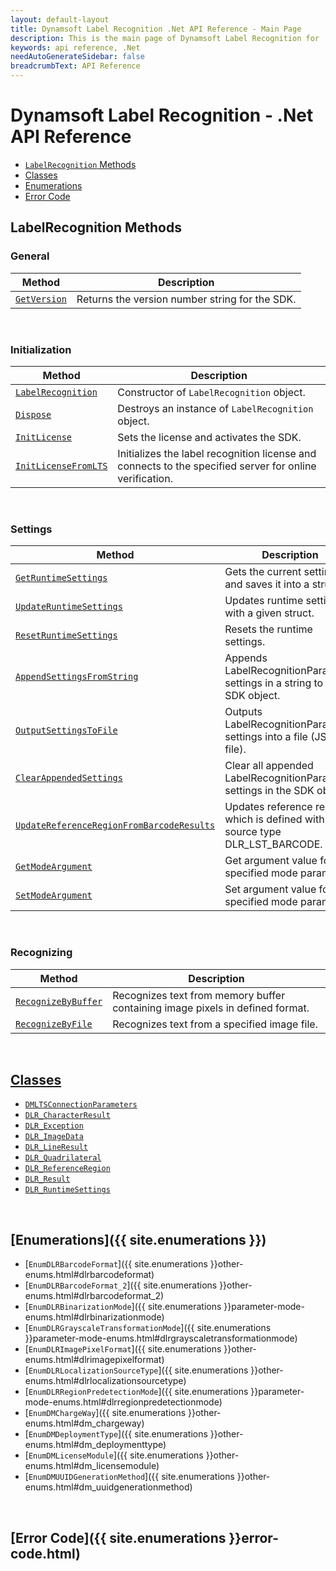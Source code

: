 ```yaml
---
layout: default-layout
title: Dynamsoft Label Recognition .Net API Reference - Main Page
description: This is the main page of Dynamsoft Label Recognition for .Net API Reference.
keywords: api reference, .Net
needAutoGenerateSidebar: false
breadcrumbText: API Reference
---
```


# Dynamsoft Label Recognition - .Net API Reference

- [`LabelRecognition` Methods](#labelrecognition-methods) 
- [Classes](#classes)  
- [Enumerations](#enumerations)
- [Error Code](#error-code)

## LabelRecognition Methods

### General
   
  | Method               | Description |
  |----------------------|-------------|
  | [`GetVersion`](label-recognition/general.md#getversion) | Returns the version number string for the SDK. |
   
&nbsp; 

### Initialization
  
  | Method               | Description |
  |----------------------|-------------|
  | [`LabelRecognition`](label-recognition/initialization.md#labelrecognition) | Constructor of `LabelRecognition` object.|
  | [`Dispose`](label-recognition/initialization.md#dispose) | Destroys an instance of `LabelRecognition` object.|   
  | [`InitLicense`](label-recognition/initialization.md#initlicense) | Sets the license and activates the SDK. |
  | [`InitLicenseFromLTS`](label-recognition/initialization.md#initlicensefromlts) | Initializes the label recognition license and connects to the specified server for online verification. |

&nbsp; 

### Settings

  | Method               | Description |
  |----------------------|-------------|
  | [`GetRuntimeSettings`](label-recognition/settings.md#getruntimesettings) | Gets the current settings and saves it into a struct. |
  | [`UpdateRuntimeSettings`](label-recognition/settings.md#updateruntimesettings) | Updates runtime settings with a given struct. |
  | [`ResetRuntimeSettings`](label-recognition/settings.md#resetruntimesettings) | Resets the runtime settings. |
  | [`AppendSettingsFromString`](label-recognition/settings.md#appendsettingsfromstring) | Appends LabelRecognitionParameter settings in a string to the SDK object. |
  | [`OutputSettingsToFile`](label-recognition/settings.md#outputsettingstofile) | Outputs LabelRecognitionParameter settings into a file (JSON file). |
  | [`ClearAppendedSettings`](label-recognition/settings.md#clearappendedsettings) | Clear all appended LabelRecognitionParameter settings in the SDK object. |
  | [`UpdateReferenceRegionFromBarcodeResults`](label-recognition/settings.md#updatereferenceregionfrombarcoderesults) | Updates reference region which is defined with source type DLR_LST_BARCODE. |
  | [`GetModeArgument`](label-recognition/settings.md#getmodeargument) | Get argument value for the specified mode parameter. |
  | [`SetModeArgument`](label-recognition/settings.md#setmodeargument) | Set argument value for the specified mode parameter. |

&nbsp; 
   
### Recognizing
   
  | Method               | Description |
  |----------------------|-------------|
  | [`RecognizeByBuffer`](label-recognition/recognizing.md#recognizebybuffer) | Recognizes text from memory buffer containing image pixels in defined format. |
  | [`RecognizeByFile`](label-recognition/recognizing.md#recognizebyfile) | Recognizes text from a specified image file. |
   
&nbsp; 

## [Classes](class/index.md)
- [`DMLTSConnectionParameters`](class/dm-lts-connection-parameters.md)
- [`DLR_CharacterResult`](class/dlr-character-result.md)		
- [`DLR_Exception`](class/label-recognition-exception.md)	
- [`DLR_ImageData`](class/dlr-image-data.md)		
- [`DLR_LineResult`](class/dlr-line-result.md)	
- [`DLR_Quadrilateral`](class/dlr-quadrilateral.md)	
- [`DLR_ReferenceRegion`](class/dlr-reference-region.md)	
- [`DLR_Result`](class/dlr-result.md)		
- [`DLR_RuntimeSettings`](class/dlr-runtime-settings.md)	

&nbsp; 

## [Enumerations]({{ site.enumerations }})
- [`EnumDLRBarcodeFormat`]({{ site.enumerations }}other-enums.html#dlrbarcodeformat)
- [`EnumDLRBarcodeFormat_2`]({{ site.enumerations }}other-enums.html#dlrbarcodeformat_2)
- [`EnumDLRBinarizationMode`]({{ site.enumerations }}parameter-mode-enums.html#dlrbinarizationmode)
- [`EnumDLRGrayscaleTransformationMode`]({{ site.enumerations }}parameter-mode-enums.html#dlrgrayscaletransformationmode)
- [`EnumDLRImagePixelFormat`]({{ site.enumerations }}other-enums.html#dlrimagepixelformat)
- [`EnumDLRLocalizationSourceType`]({{ site.enumerations }}other-enums.html#dlrlocalizationsourcetype)
- [`EnumDLRRegionPredetectionMode`]({{ site.enumerations }}parameter-mode-enums.html#dlrregionpredetectionmode)
- [`EnumDMChargeWay`]({{ site.enumerations }}other-enums.html#dm_chargeway)	
- [`EnumDMDeploymentType`]({{ site.enumerations }}other-enums.html#dm_deploymenttype)	
- [`EnumDMLicenseModule`]({{ site.enumerations }}other-enums.html#dm_licensemodule)	
- [`EnumDMUUIDGenerationMethod`]({{ site.enumerations }}other-enums.html#dm_uuidgenerationmethod)	

&nbsp; 

## [Error Code]({{ site.enumerations }}error-code.html)
		
